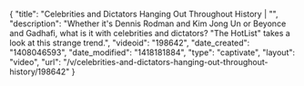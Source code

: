 {
    "title": "Celebrities and Dictators Hanging Out Throughout History | \"",
    "description": "Whether it's Dennis Rodman and Kim Jong Un or Beyonce and Gadhafi, what is it with celebrities and dictators? \"The HotList\" takes a look at this strange trend.",
    "videoid": "198642",
    "date_created": "1408046593",
    "date_modified": "1418181884",
    "type": "captivate",
    "layout": "video",
    "url": "\/v\/celebrities-and-dictators-hanging-out-throughout-history\/198642"
}